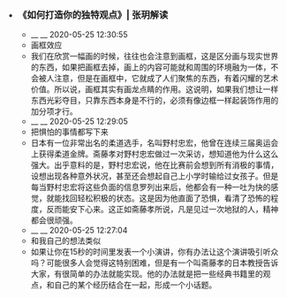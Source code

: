 - ### 《如何打造你的独特观点》| 张玥解读
    - __ __ 2020-05-25 12:30:55
    - 画框效应
    - 我们在欣赏一幅画的时候，往往也会注意到画框，这是区分画与现实世界的东西，如果把画框去掉，画上的内容可能就和周围的环境融为一体，不会被人注意，但是在画框中，它就成了人们聚焦的东西，有着闪耀的艺术价值。所以说，画框其实有画龙点睛的作用。这说明，如果我们想让一样东西光彩夺目，只靠东西本身是不行的，必须有像边框一样起装饰作用的加分项才行。
    - __ __ 2020-05-25 12:29:05
    - 把惧怕的事情都写下来
    - 日本有一位非常出名的柔道选手，名叫野村忠宏，他曾在连续三届奥运会上获得柔道金牌。斋藤孝对野村忠宏做过一次采访，想知道他为什么这么强大。出乎意料的是，野村忠宏说，他在比赛前会想到所有消极的事情，设想出现各种意外状况，甚至还会想起自己上小学时输给过女孩子。但是每当野村忠宏将这些负面的信息罗列出来后，他都会有一种一吐为快的感觉，就能找回轻松积极的状态。这是因为他直面了恐惧，看清了恐怖的程度，反而能安下心来。这正如斋藤孝所说，凡是见过一次地狱的人，精神都会很顽强。
    - __ __ 2020-05-25 12:27:04
    - 和我自己的想法类似
    - 如果让你在15秒的时间里发表一个小演讲，你有办法让这个演讲吸引听众吗？可能很多人会觉得这特别困难，但是有一个叫斋藤孝的日本教授告诉大家，有很简单的办法就能实现。他的办法就是把一些经典书籍里的观点，和自己的某个经历结合在一起，形成一个小话题。
